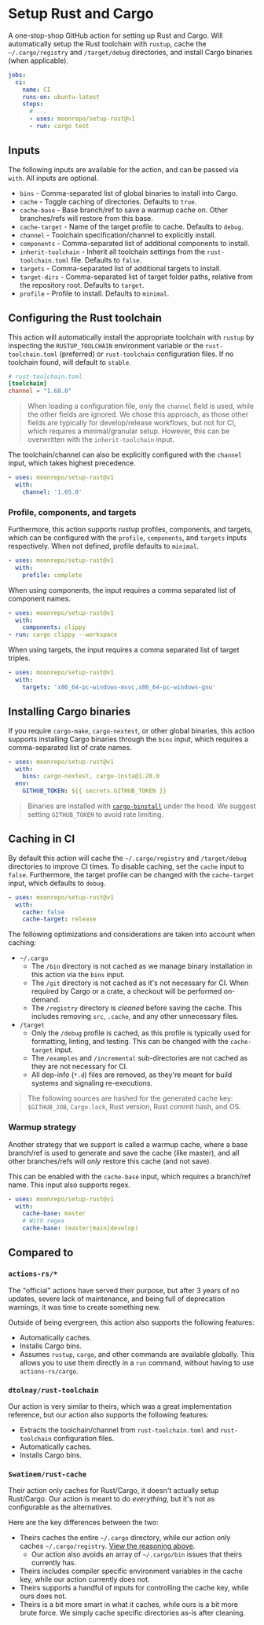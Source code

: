 # Setup Rust and Cargo

A one-stop-shop GitHub action for setting up Rust and Cargo. Will automatically setup the Rust
toolchain with `rustup`, cache the `~/.cargo/registry` and `/target/debug` directories, and install
Cargo binaries (when applicable).

```yaml
jobs:
  ci:
    name: CI
    runs-on: ubuntu-latest
    steps:
      # ...
      - uses: moonrepo/setup-rust@v1
      - run: cargo test
```

## Inputs

The following inputs are available for the action, and can be passed via `with`. All inputs are
optional.

- `bins` - Comma-separated list of global binaries to install into Cargo.
- `cache` - Toggle caching of directories. Defaults to `true`.
- `cache-base` - Base branch/ref to save a warmup cache on. Other branches/refs will restore from
  this base.
- `cache-target` - Name of the target profile to cache. Defaults to `debug`.
- `channel` - Toolchain specification/channel to explicitly install.
- `components` - Comma-separated list of additional components to install.
- `inherit-toolchain` - Inherit all toolchain settings from the `rust-toolchain.toml` file. Defaults
  to `false`.
- `targets` - Comma-separated list of additional targets to install.
- `target-dirs` - Comma-separated list of target folder paths, relative from the repository root.
  Defaults to `target`.
- `profile` - Profile to install. Defaults to `minimal`.

## Configuring the Rust toolchain

This action will automatically install the appropriate toolchain with `rustup` by inspecting the
`RUSTUP_TOOLCHAIN` environment variable or the `rust-toolchain.toml` (preferred) or `rust-toolchain`
configuration files. If no toolchain found, will default to `stable`.

```toml
# rust-toolchain.toml
[toolchain]
channel = "1.68.0"
```

> When loading a configuration file, only the `channel` field is used, while the other fields are
> ignored. We chose this approach, as those other fields are typically for develop/release
> workflows, but not for CI, which requires a minimal/granular setup. However, this can be
> overwritten with the `inherit-toolchain` input.

The toolchain/channel can also be explicitly configured with the `channel` input, which takes
highest precedence.

```yaml
- uses: moonrepo/setup-rust@v1
  with:
    channel: '1.65.0'
```

### Profile, components, and targets

Furthermore, this action supports rustup profiles, components, and targets, which can be configured
with the `profile`, `components`, and `targets` inputs respectively. When not defined, profile
defaults to `minimal`.

```yaml
- uses: moonrepo/setup-rust@v1
  with:
    profile: complete
```

When using components, the input requires a comma separated list of component names.

```yaml
- uses: moonrepo/setup-rust@v1
  with:
    components: clippy
- run: cargo clippy --workspace
```

When using targets, the input requires a comma separated list of target triples.

```yaml
- uses: moonrepo/setup-rust@v1
  with:
    targets: 'x86_64-pc-windows-msvc,x86_64-pc-windows-gnu'
```

## Installing Cargo binaries

If you require `cargo-make`, `cargo-nextest`, or other global binaries, this action supports
installing Cargo binaries through the `bins` input, which requires a comma-separated list of crate
names.

```yaml
- uses: moonrepo/setup-rust@v1
  with:
    bins: cargo-nextest, cargo-insta@1.28.0
  env:
    GITHUB_TOKEN: ${{ secrets.GITHUB_TOKEN }}
```

> Binaries are installed with [`cargo-binstall`](https://crates.io/crates/cargo-binstall) under the
> hood. We suggest setting `GITHUB_TOKEN` to avoid rate limiting.

## Caching in CI

By default this action will cache the `~/.cargo/registry` and `/target/debug` directories to improve
CI times. To disable caching, set the `cache` input to `false`. Furthermore, the target profile can
be changed with the `cache-target` input, which defaults to `debug`.

```yaml
- uses: moonrepo/setup-rust@v1
  with:
    cache: false
    cache-target: release
```

The following optimizations and considerations are taken into account when caching:

- `~/.cargo`
  - The `/bin` directory is not cached as we manage binary installation in this action via the
    `bins` input.
  - The `/git` directory is not cached as it's not necessary for CI. When required by Cargo or a
    crate, a checkout will be performed on-demand.
  - The `/registry` directory is _cleaned_ before saving the cache. This includes removing `src`,
    `.cache`, and any other unnecessary files.
- `/target`
  - Only the `/debug` profile is cached, as this profile is typically used for formatting, linting,
    and testing. This can be changed with the `cache-target` input.
  - The `/examples` and `/incremental` sub-directories are not cached as they are not necessary for
    CI.
  - All dep-info (`*.d`) files are removed, as they're meant for build systems and signaling
    re-executions.

> The following sources are hashed for the generated cache key: `$GITHUB_JOB`, `Cargo.lock`, Rust
> version, Rust commit hash, and OS.

### Warmup strategy

Another strategy that we support is called a warmup cache, where a base branch/ref is used to
generate and save the cache (like master), and all other branches/refs will _only_ restore this
cache (and not save).

This can be enabled with the `cache-base` input, which requires a branch/ref name. This input also
supports regex.

```yaml
- uses: moonrepo/setup-rust@v1
  with:
    cache-base: master
    # With regex
    cache-base: (master|main|develop)
```

## Compared to

### `actions-rs/*`

The "official" actions have served their purpose, but after 3 years of no updates, severe lack of
maintenance, and being full of deprecation warnings, it was time to create something new.

Outside of being evergreen, this action also supports the following features:

- Automatically caches.
- Installs Cargo bins.
- Assumes `rustup`, `cargo`, and other commands are available globally. This allows you to use them
  directly in a `run` command, without having to use `actions-rs/cargo`.

### `dtolnay/rust-toolchain`

Our action is very similar to theirs, which was a great implementation reference, but our action
also supports the following features:

- Extracts the toolchain/channel from `rust-toolchain.toml` and `rust-toolchain` configuration
  files.
- Automatically caches.
- Installs Cargo bins.

### `Swatinem/rust-cache`

Their action only caches for Rust/Cargo, it doesn't actually setup Rust/Cargo. Our action is meant
to do _everything_, but it's not as configurable as the alternatives.

Here are the key differences between the two:

- Theirs caches the entire `~/.cargo` directory, while our action only caches `~/.cargo/registry`.
  [View the reasoning above](#caching-in-ci).
  - Our action also avoids an array of `~/.cargo/bin` issues that theirs currently has.
- Theirs includes compiler specific environment variables in the cache key, while our action
  currently does not.
- Theirs supports a handful of inputs for controlling the cache key, while ours does not.
- Theirs is a bit more smart in what it caches, while ours is a bit more brute force. We simply
  cache specific directories as-is after cleaning.
